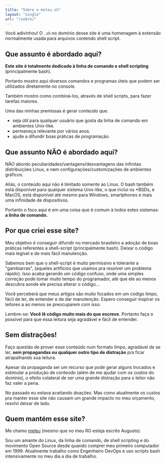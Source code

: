 ```yaml
---
title: "Sobre o meleu.sh"
layout: "single"
url: "/sobre/"
---
```


Você adivinhou! O `.sh` no domínio desse site é uma homenagem à extensão normalmente usada para arquivos contendo shell script.

## Que assunto é abordado aqui?

**Este site é totalmente dedicado à linha de comando e shell scripting** (principalmente bash).

Portanto mostro aqui diversos comandos e programas úteis que podem ser utilizados diretamente no console.

Também mostro como combiná-los, através de shell scripts, para fazer tarefas maiores.

Uma das minhas premissas é gerar conteúdo que:

- seja útil para qualquer usuário que gosta da linha de comando em ambientes Unix-like.
- permaneça relevante por vários anos.
- ajude a difundir boas práticas de programação.

## Que assunto NÃO é abordado aqui?

NÃO abordo peculiaridades/vantagens/desvantagens das infinitas distribuições Linux, e nem configurações/customizações de ambientes gráficos.

Aliás, o conteúdo aqui não é limitado somente ao Linux. O bash também está disponível para qualquer sistema Unix-like, o que inclui os \*BSDs, e MacOS, está disponível até mesmo para Windows, smartphones e mais uma infinidade de dispositivos.

Portanto o foco aqui é em uma coisa que é comum à todos estes sistemas: **a linha de comando.**

## Por que criei esse site?

Meu objetivo é conseguir difundir no mercado brasileiro a adoção de boas práticas referentes a shell-script (principalmente bash). Deixar o código mais legível e de mais fácil manutenção.

Sabemos bem que o shell-script é muito permissivo e tolerante a "gambiarras", (aqueles artifícios que usamos pra resolver um problema rápido). Isso acaba gerando um código confuso, onde uma simples correção pode tomar muito tempo do programador, até que ele ao menos descubra aonde ele precisa alterar o código...

Você perceberá que meus artigos são muito focados em um código limpo, fácil de ler, de entender e de dar manutenção. Espero conseguir inspirar os leitores a ao menos se preocuparem com isso.

Lembre-se: **Você lê código muito mais do que escreve.** Portanto faça o possível para que essa leitura seja agradável e fácil de entender.

## Sem distrações!

Faço questão de prover esse conteúdo num formato limpo, agradável de se ler, **sem propagandas ou qualquer outro tipo de distração** pra ficar atrapalhando sua leitura.

Apesar da propaganda ser um recurso que pode gerar alguns trocados e estimular a produção de conteúdo (além de me ajudar com os custos do domínio), o efeito colateral de ser uma grande distração para o leitor não faz valer a pena.

No passado eu estava aceitando doações. Mas como atualmente os custos pra manter esse site não causam um grande impacto no meu orçamento, resolvi deixar de lado.

## Quem mantém esse site?

Me chamo [meleu](https://github.com/meleu) (mesmo que no meu RG esteja escrito Augusto).

Sou um amante do Linux, da linha de comando, de shell scripting e do movimento Open Source desde quando comprei meu primeiro computador em 1999. Atualmente trabalho como Engenheiro DevOps e uso scripts bash intensivamente no meu dia a dia de trabalho.
